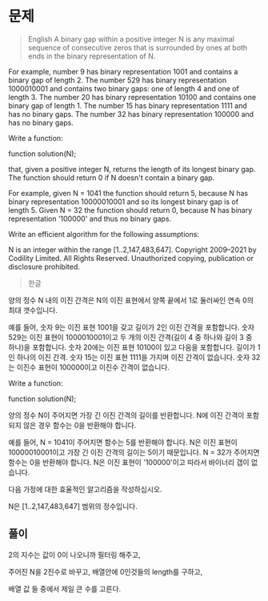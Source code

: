 # 문제
> English
A binary gap within a positive integer N is any maximal sequence of consecutive zeros that is surrounded by ones at both ends in the binary representation of N.

For example, number 9 has binary representation 1001 and contains a binary gap of length 2. The number 529 has binary representation 1000010001 and contains two binary gaps: one of length 4 and one of length 3. The number 20 has binary representation 10100 and contains one binary gap of length 1. The number 15 has binary representation 1111 and has no binary gaps. The number 32 has binary representation 100000 and has no binary gaps.

Write a function:

function solution(N);

that, given a positive integer N, returns the length of its longest binary gap. The function should return 0 if N doesn't contain a binary gap.

For example, given N = 1041 the function should return 5, because N has binary representation 10000010001 and so its longest binary gap is of length 5. Given N = 32 the function should return 0, because N has binary representation '100000' and thus no binary gaps.

Write an efficient algorithm for the following assumptions:

N is an integer within the range [1..2,147,483,647].
Copyright 2009–2021 by Codility Limited. All Rights Reserved. Unauthorized copying, publication or disclosure prohibited.

> 한글

양의 정수 N 내의 이진 간격은 N의 이진 표현에서 양쪽 끝에서 1로 둘러싸인 연속 0의 최대 갯수입니다.

예를 들어, 숫자 9는 이진 표현 1001을 갖고 길이가 2인 이진 간격을 포함합니다. 숫자 529는 이진 표현이 1000010001이고 두 개의 이진 간격(길이 4 중 하나와 길이 3 중 하나)을 포함합니다. 숫자 20에는 이진 표현 10100이 있고 다음을 포함합니다. 길이가 1인 하나의 이진 간격. 숫자 15는 이진 표현 1111을 가지며 이진 간격이 없습니다. 숫자 32는 이진수 표현이 100000이고 이진수 간격이 없습니다.

Write a function:

function solution(N);

양의 정수 N이 주어지면 가장 긴 이진 간격의 길이를 반환합니다. N에 이진 간격이 포함되지 않은 경우 함수는 0을 반환해야 합니다.

예를 들어, N = 1041이 주어지면 함수는 5를 반환해야 합니다. N은 이진 표현이 10000010001이고 가장 긴 이진 간격의 길이는 5이기 때문입니다. N = 32가 주어지면 함수는 0을 반환해야 합니다. N은 이진 표현이 '100000'이고 따라서 바이너리 갭이 없습니다.

다음 가정에 대한 효율적인 알고리즘을 작성하십시오.

N은 [1..2,147,483,647] 범위의 정수입니다.

## 풀이
2의 지수는 값이 0이 나오니까 필터링 해주고,

주어진 N을 2진수로 바꾸고, 배열안에 0인것들의 length를 구하고,

배열 값 들 중에서 제일 큰 수를 고른다.
